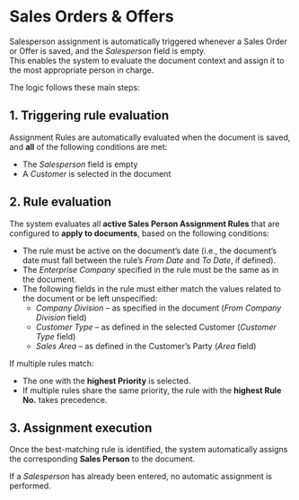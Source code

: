 # Sales Orders & Offers  

Salesperson assignment is automatically triggered whenever a Sales Order or Offer is saved, and the *Salesperson* field is empty.  
This enables the system to evaluate the document context and assign it to the most appropriate person in charge.  

The logic follows these main steps:  


## 1. Triggering rule evaluation  
Assignment Rules are automatically evaluated when the document is saved, and **all** of the following conditions are met:  

- The *Salesperson* field is empty  
- A *Customer* is selected in the document  


## 2. Rule evaluation  
The system evaluates all **active Sales Person Assignment Rules** that are configured to **apply to documents**, based on the following conditions:  

- The rule must be active on the document’s date (i.e., the document’s date must fall between the rule’s *From Date* and *To Date*, if defined).  
- The *Enterprise Company* specified in the rule must be the same as in the document.  
- The following fields in the rule must either match the values related to the document or be left unspecified:  
  - *Company Division* – as specified in the document (*From Company Division* field)  
  - *Customer Type* – as defined in the selected Customer (*Customer Type* field)  
  - *Sales Area* – as defined in the Customer’s Party (*Area* field)  

If multiple rules match:  
- The one with the **highest Priority** is selected.  
- If multiple rules share the same priority, the rule with the **highest Rule No.** takes precedence.  


## 3. Assignment execution  
Once the best-matching rule is identified, the system automatically assigns the corresponding **Sales Person** to the document.  

If a *Salesperson* has already been entered, no automatic assignment is performed.  
